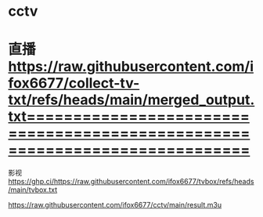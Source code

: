 # cctv
直播
https://raw.githubusercontent.com/ifox6677/collect-tv-txt/refs/heads/main/merged_output.txt============================================================================
=================================================================================================================================================


影视
https://ghp.ci/https://raw.githubusercontent.com/ifox6677/tvbox/refs/heads/main/tvbox.txt

https://raw.githubusercontent.com/ifox6677/cctv/main/result.m3u
